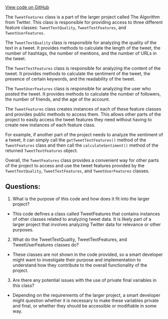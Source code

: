 [View code on GitHub](https://github.com/misbahsy/the-algorithm/src/java/com/twitter/search/common/relevance/features/TweetFeatures.java)

The `TweetFeatures` class is a part of the larger project called The Algorithm from Twitter. This class is responsible for providing access to three different feature classes: `TweetTextQuality`, `TweetTextFeatures`, and `TweetUserFeatures`. 

The `TweetTextQuality` class is responsible for analyzing the quality of the text in a tweet. It provides methods to calculate the length of the tweet, the number of hashtags, the number of mentions, and the number of URLs in the tweet. 

The `TweetTextFeatures` class is responsible for analyzing the content of the tweet. It provides methods to calculate the sentiment of the tweet, the presence of certain keywords, and the readability of the tweet. 

The `TweetUserFeatures` class is responsible for analyzing the user who posted the tweet. It provides methods to calculate the number of followers, the number of friends, and the age of the account. 

The `TweetFeatures` class creates instances of each of these feature classes and provides public methods to access them. This allows other parts of the project to easily access the tweet features they need without having to create new instances of each feature class. 

For example, if another part of the project needs to analyze the sentiment of a tweet, it can simply call the `getTweetTextFeatures()` method of the `TweetFeatures` class and then call the `calculateSentiment()` method of the returned `TweetTextFeatures` object. 

Overall, the `TweetFeatures` class provides a convenient way for other parts of the project to access and use the tweet features provided by the `TweetTextQuality`, `TweetTextFeatures`, and `TweetUserFeatures` classes.
## Questions: 
 1. What is the purpose of this code and how does it fit into the larger project?
- This code defines a class called TweetFeatures that contains instances of other classes related to analyzing tweet data. It is likely part of a larger project that involves analyzing Twitter data for relevance or other purposes.

2. What do the TweetTextQuality, TweetTextFeatures, and TweetUserFeatures classes do?
- These classes are not shown in the code provided, so a smart developer might want to investigate their purpose and implementation to understand how they contribute to the overall functionality of the project.

3. Are there any potential issues with the use of private final variables in this class?
- Depending on the requirements of the larger project, a smart developer might question whether it is necessary to make these variables private and final, or whether they should be accessible or modifiable in some way.